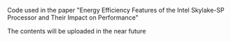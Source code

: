 Code used in the paper "Energy Efficiency Features of the Intel Skylake-SP Processor and Their Impact on Performance"

The contents will be uploaded in the near future
